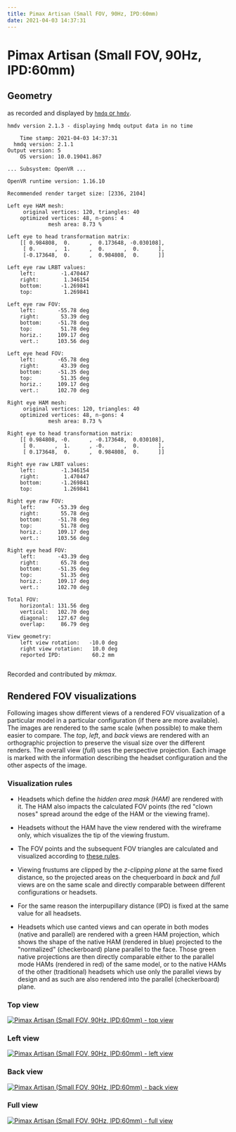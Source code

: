 ```yaml
---
title: Pimax Artisan (Small FOV, 90Hz, IPD:60mm)
date: 2021-04-03 14:37:31
---
```

# Pimax Artisan (Small FOV, 90Hz, IPD:60mm)

## Geometry

as recorded and displayed by [`hmdq` or `hmdv`](https://github.com/risa2000/hmdq).
```
hmdv version 2.1.3 - displaying hmdq output data in no time

    Time stamp: 2021-04-03 14:37:31
  hmdq version: 2.1.1
Output version: 5
    OS version: 10.0.19041.867

... Subsystem: OpenVR ...

OpenVR runtime version: 1.16.10

Recommended render target size: [2336, 2104]

Left eye HAM mesh:
     original vertices: 120, triangles: 40
    optimized vertices: 48, n-gons: 4
             mesh area: 8.73 %

Left eye to head transformation matrix:
    [[ 0.984808,  0.      ,  0.173648, -0.030108],
     [ 0.      ,  1.      ,  0.      ,  0.      ],
     [-0.173648,  0.      ,  0.984808,  0.      ]]

Left eye raw LRBT values:
    left:        -1.470447
    right:        1.346154
    bottom:      -1.269841
    top:          1.269841

Left eye raw FOV:
    left:       -55.78 deg
    right:       53.39 deg
    bottom:     -51.78 deg
    top:         51.78 deg
    horiz.:     109.17 deg
    vert.:      103.56 deg

Left eye head FOV:
    left:       -65.78 deg
    right:       43.39 deg
    bottom:     -51.35 deg
    top:         51.35 deg
    horiz.:     109.17 deg
    vert.:      102.70 deg

Right eye HAM mesh:
     original vertices: 120, triangles: 40
    optimized vertices: 48, n-gons: 4
             mesh area: 8.73 %

Right eye to head transformation matrix:
    [[ 0.984808, -0.      , -0.173648,  0.030108],
     [ 0.      ,  1.      , -0.      ,  0.      ],
     [ 0.173648,  0.      ,  0.984808,  0.      ]]

Right eye raw LRBT values:
    left:        -1.346154
    right:        1.470447
    bottom:      -1.269841
    top:          1.269841

Right eye raw FOV:
    left:       -53.39 deg
    right:       55.78 deg
    bottom:     -51.78 deg
    top:         51.78 deg
    horiz.:     109.17 deg
    vert.:      103.56 deg

Right eye head FOV:
    left:       -43.39 deg
    right:       65.78 deg
    bottom:     -51.35 deg
    top:         51.35 deg
    horiz.:     109.17 deg
    vert.:      102.70 deg

Total FOV:
    horizontal: 131.56 deg
    vertical:   102.70 deg
    diagonal:   127.67 deg
    overlap:     86.79 deg

View geometry:
    left view rotation:   -10.0 deg
    right view rotation:   10.0 deg
    reported IPD:          60.2 mm


```
Recorded and contributed by _mkmax_.

## Rendered FOV visualizations

Following images show different views of a rendered FOV visualization of a
particular model in a particular configuration (if there are more available).
The images are rendered to the same scale (when possible) to make them easier
to compare. The _top_, _left_, and _back_ views are rendered with an
orthographic projection to preserve the visual size over the different renders.
The overall view (_full_) uses the perspective projection. Each image is marked
with the information describing the headset configuration and the other aspects
of the image.

### Visualization rules

* Headsets which define the _hidden area mask (HAM)_ are rendered with it. The
  HAM also impacts the calculated FOV points (the red "clown noses" spread
  around the edge of the HAM or the viewing frame).

* Headsets without the HAM have the view rendered with the wireframe only, which
  visualizes the tip of the viewing frustum.

* The FOV points and the subsequent FOV triangles are calculated and visualized
  according to [these
  rules](https://risa2000.github.io/vrdocs/docs/hmd_fov_calculation).

* Viewing frustums are clipped by the _z-clipping plane_ at the same fixed
  distance, so the projected areas on the chequerboard in _back_ and _full_
  views are on the same scale and directly comparable between different
  configurations or headsets.

* For the same reason the interpupillary distance (IPD) is fixed at the same
  value for all headsets.

* Headsets which use canted views and can operate in both modes (native and
  parallel) are rendered with a green HAM projection, which shows the shape of
  the native HAM (rendered in blue) projected to the "normalized"
  (checkerboard) plane parallel to the face. Those green native projections are
  then directly comparable either to the parallel mode HAMs (rendered in red)
  of the same model, or to the native HAMs of the other (traditional) headsets
  which use only the parallel views by design and as such are also rendered
  into the parallel (checkerboard) plane.

### Top view
[![Pimax Artisan (Small FOV, 90Hz, IPD:60mm) - top view](../images/PimaxArtisan_Small_Native_R90_I60_top.dmx.png)](../images/PimaxArtisan_Small_Native_R90_I60_top.dmx.png)

### Left view
[![Pimax Artisan (Small FOV, 90Hz, IPD:60mm) - left view](../images/PimaxArtisan_Small_Native_R90_I60_left.dmx.png)](../images/PimaxArtisan_Small_Native_R90_I60_left.dmx.png)

### Back view
[![Pimax Artisan (Small FOV, 90Hz, IPD:60mm) - back view](../images/PimaxArtisan_Small_Native_R90_I60_back.dmx.png)](../images/PimaxArtisan_Small_Native_R90_I60_back.dmx.png)

### Full view
[![Pimax Artisan (Small FOV, 90Hz, IPD:60mm) - full view](../images/PimaxArtisan_Small_Native_R90_I60_over.dmx.png)](../images/PimaxArtisan_Small_Native_R90_I60_over.dmx.png)

